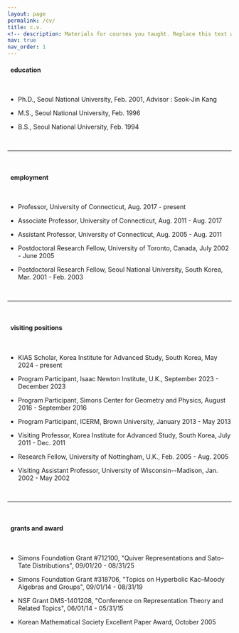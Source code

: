 ```yaml
---
layout: page
permalink: /cv/
title: c.v.
<!-- description: Materials for courses you taught. Replace this text with your description. -->
nav: true
nav_order: 1
---
```



<h4>&nbsp; education</h4>
<br>
<ul>

<li><p>Ph.D., Seoul National University, Feb.
2001, Advisor : Seok-Jin Kang</p></li>

<li><p>M.S., Seoul National University,
Feb. 1996 </p></li>

<li><p>B.S., Seoul National University,
Feb. 1994 </p></li>

</ul>
<br>
<hr>
<br>
<h4>&nbsp; employment</h4>
<br>

<ul>

<li><p>Professor, University of Connecticut, Aug. 2017 - present</p></li>

<li><p>Associate Professor, University of Connecticut, Aug. 2011 - Aug. 2017</p></li>

<li><p>Assistant Professor, University of Connecticut, Aug. 2005 - Aug. 2011</p></li>

<li><p>Postdoctoral Research Fellow, University of Toronto, Canada, July 2002 - June 2005</p></li>

<li><p>Postdoctoral Research Fellow, Seoul National University, South Korea, Mar. 2001 - Feb. 2003</p></li>

</ul>

<br>
<hr>
<br>
<h4>&nbsp; visiting positions</h4>
<br>

<ul>
<li><p>KIAS Scholar, Korea Institute for Advanced Study, South Korea, May 2024 - present</p></li>
<li><p>Program Participant, Isaac Newton Institute, U.K., September 2023 - December 2023</p></li> 
<li><p>Program Participant, Simons Center for Geometry and Physics, August 2016 - September 2016</p></li>
<li><p>Program Participant, ICERM, Brown University, January 2013 - May 2013</p></li>
  
<li><p>Visiting Professor, Korea Institute for Advanced Study, South Korea, July 2011 - Dec. 2011</p></li>

<li><p>Research Fellow, University of Nottingham, U.K., Feb. 2005 - Aug. 2005</p></li>

<li><p>Visiting Assistant Professor, University of Wisconsin--Madison, Jan. 2002 - May 2002</p></li>

</ul>
<br>
<hr>
<br>
<h4>&nbsp; grants and award</h4>
<br>

<ul>
<li><p>Simons Foundation Grant #712100, "Quiver Representations and Sato&ndash;Tate Distributions", 09/01/20 - 08/31/25</p></li>

<li><p>Simons Foundation Grant #318706, "Topics on Hyperbolic Kac&ndash;Moody Algebras and Groups", 09/01/14 - 08/31/19</p></li>

<li><p>NSF Grant DMS-1401208, "Conference on 
Representation Theory and Related 
Topics", 06/01/14 - 05/31/15</p></li>

<li><p>Korean Mathematical Society Excellent Paper Award, October 2005</p></li>
</ul>



